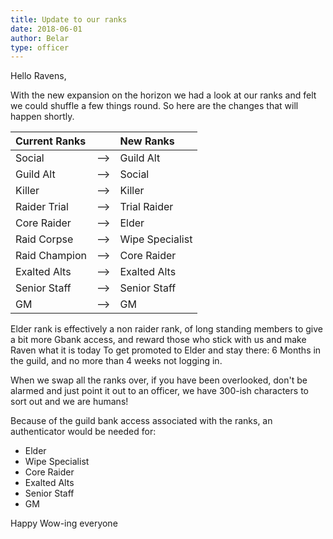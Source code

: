 ```yaml
---
title: Update to our ranks
date: 2018-06-01
author: Belar
type: officer
---
```


Hello Ravens,

With the new expansion on the horizon we had a look at our ranks and felt we could shuffle a few things round.
So here are the changes that will happen shortly.
<!--more-->

| **Current Ranks** |       | New Ranks          |
|:------------------|:-----:|:-------------------|
| Social            |  -->  | Guild Alt          |
| Guild Alt         |  -->  | Social             |
| Killer            |  -->  | Killer             |
| Raider Trial      |  -->  | Trial Raider       |
| Core Raider       |  -->  | Elder              |
| Raid Corpse       |  -->  | Wipe Specialist    |
| Raid Champion     |  -->  | Core Raider        |
| Exalted Alts      |  -->  | Exalted Alts       |
| Senior Staff      |  -->  | Senior Staff       |
| GM                |  -->  | GM                 |

Elder rank is effectively a non raider rank, of long standing members to give a bit more Gbank access, and reward those who stick with us and make Raven what it is today 
To get promoted to Elder and stay there:
6 Months in the guild, and no more than 4 weeks not logging in.

When we swap all the ranks over, if you have been overlooked, don't be alarmed and just point it out to an officer, we have 300-ish characters to sort out and we are humans!

Because of the guild bank access associated with the ranks, an authenticator would be needed for:

 - Elder
 - Wipe Specialist
 - Core Raider
 - Exalted Alts
 - Senior Staff
 - GM

Happy Wow-ing everyone 
